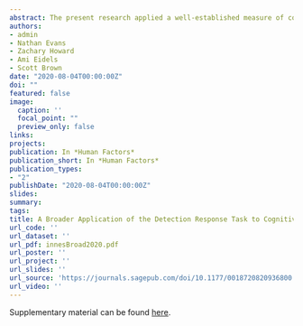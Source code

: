 ```yaml
---
abstract: The present research applied a well-established measure of cognitive workload in driving literature to an in-lab paradigm. We then extended this by comparing the in-lab version of the task to an online version. The accurate and objective measurement of cognitive workload is important in many aspects of psychological research. The detection response task (DRT) is a well-validated method for measuring cognitive workload that has been used extensively in applied tasks, for example, to investigate the effects of phone usage or passenger conversation on driving, but has been used sparingly outside of this field.The study investigated whether the DRT could be used to measure cognitive workload in tasks more commonly used in experimental cognitive psychology and whether this application could be extended to online environments. We had participants perform a multiple object tracking (MOT) task while simultaneously performing a DRT. We manipulated the cognitive load of the MOT task by changing the number of dots to be tracked. Measurements from the DRT were sensitive to changes in the cognitive load, establishing the efficacy of the DRT for experimental cognitive tasks in lab-based situations. This sensitivity continued when applied to an online environment (our code for the online DRT implementation is freely available at https://osf.io/dc39s/), though to a reduced extent compared to the in-lab situation.    The MOT task provides an effective manipulation of cognitive workload. The DRT is sensitive to changes in workload across a range of settings and is suitable to use outside of driving scenarios, as well as via online delivery.   Methodology shows how the DRT could be used to measure sources of cognitive workload in a range of human factors contexts. 
authors:
- admin
- Nathan Evans
- Zachary Howard
- Ami Eidels
- Scott Brown
date: "2020-08-04T00:00:00Z"
doi: ""
featured: false
image:
  caption: ''
  focal_point: ""
  preview_only: false
links:
projects:
publication: In *Human Factors*
publication_short: In *Human Factors*
publication_types:
- "2"
publishDate: "2020-08-04T00:00:00Z"
slides: 
summary: 
tags:
title: A Broader Application of the Detection Response Task to Cognitive Tasks and Online Environments.
url_code: ''
url_dataset: ''
url_pdf: innesBroad2020.pdf
url_poster: ''
url_project: ''
url_slides: ''
url_source: 'https://journals.sagepub.com/doi/10.1177/0018720820936800'
url_video: ''
---
```



Supplementary material can be found [here](https://osf.io/dc39s/).

